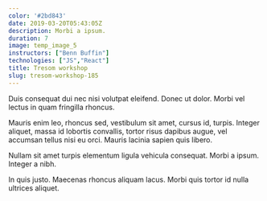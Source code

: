 ```yaml
---
color: '#2bd843'
date: 2019-03-20T05:43:05Z
description: Morbi a ipsum.
duration: 7
image: temp_image_5
instructors: ["Benn Buffin"]
technologies: ["JS","React"]
title: Tresom workshop
slug: tresom-workshop-185
---
```

Duis consequat dui nec nisi volutpat eleifend. Donec ut dolor. Morbi vel lectus in quam fringilla rhoncus.

Mauris enim leo, rhoncus sed, vestibulum sit amet, cursus id, turpis. Integer aliquet, massa id lobortis convallis, tortor risus dapibus augue, vel accumsan tellus nisi eu orci. Mauris lacinia sapien quis libero.

Nullam sit amet turpis elementum ligula vehicula consequat. Morbi a ipsum. Integer a nibh.

In quis justo. Maecenas rhoncus aliquam lacus. Morbi quis tortor id nulla ultrices aliquet.
